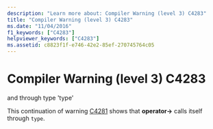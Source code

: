 ```yaml
---
description: "Learn more about: Compiler Warning (level 3) C4283"
title: "Compiler Warning (level 3) C4283"
ms.date: "11/04/2016"
f1_keywords: ["C4283"]
helpviewer_keywords: ["C4283"]
ms.assetid: c8823f1f-e746-42e2-85ef-270745764c05
---
```

# Compiler Warning (level 3) C4283

and through type 'type'

This continuation of warning [C4281](../../error-messages/compiler-warnings/compiler-warning-level-3-c4281.md) shows that **operator->** calls itself through `type`.
